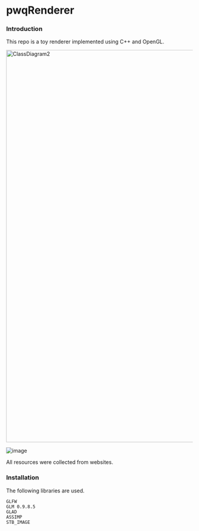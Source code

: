 # pwqRenderer

### Introduction

This repo is a toy renderer implemented using C++ and OpenGL.

<img width="1058" alt="ClassDiagram2" src="https://github.com/user-attachments/assets/15b732d7-ff4d-4c9c-adcd-d4c526b34f81" />

![image](https://github.com/user-attachments/assets/cecb2683-4f7c-4032-a53b-3e31713dc4e0)

All resources were collected from websites. 

### Installation

The following libraries are used.

```
GLFW 
GLM 0.9.8.5
GLAD
ASSIMP
STB_IMAGE
```


